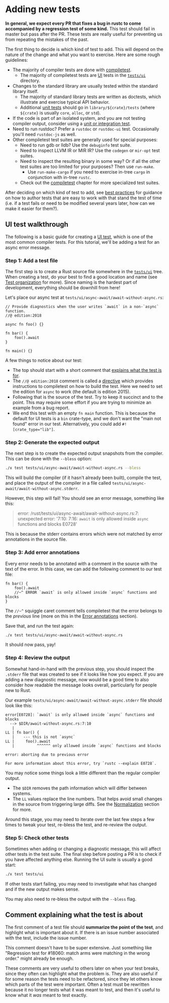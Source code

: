 # Adding new tests

**In general, we expect every PR that fixes a bug in rustc to come accompanied
by a regression test of some kind.** This test should fail in master but pass
after the PR. These tests are really useful for preventing us from repeating the
mistakes of the past.

The first thing to decide is which kind of test to add. This will depend on the
nature of the change and what you want to exercise. Here are some rough
guidelines:

- The majority of compiler tests are done with [compiletest].
  - The majority of compiletest tests are [UI](ui.md) tests in the [`tests/ui`]
    directory.
- Changes to the standard library are usually tested within the standard library
  itself.
  - The majority of standard library tests are written as doctests, which
    illustrate and exercise typical API behavior.
  - Additional [unit tests](intro.md#package-tests) should go in
    `library/${crate}/tests` (where `${crate}` is usually `core`, `alloc`, or
    `std`).
- If the code is part of an isolated system, and you are not testing compiler
  output, consider using a [unit or integration test](intro.md#package-tests).
- Need to run rustdoc? Prefer a `rustdoc` or `rustdoc-ui` test. Occasionally
  you'll need `rustdoc-js` as well.
- Other compiletest test suites are generally used for special purposes:
  - Need to run gdb or lldb? Use the `debuginfo` test suite.
  - Need to inspect LLVM IR or MIR IR? Use the `codegen` or `mir-opt` test
    suites.
  - Need to inspect the resulting binary in some way? Or if all the other test
    suites are too limited for your purposes? Then use `run-make`.
    - Use `run-make-cargo` if you need to exercise in-tree `cargo` in conjunction
      with in-tree `rustc`.
  - Check out the [compiletest] chapter for more specialized test suites.

After deciding on which kind of test to add, see [best
practices](best-practices.md) for guidance on how to author tests that are easy
to work with that stand the test of time (i.e. if a test fails or need to be
modified several years later, how can we make it easier for them?).

[compiletest]: compiletest.md
[`tests/ui`]: https://github.com/rust-lang/rust/tree/master/tests/ui/

## UI test walkthrough

The following is a basic guide for creating a [UI test](ui.md), which is one of
the most common compiler tests. For this tutorial, we'll be adding a test for an
async error message.

### Step 1: Add a test file

The first step is to create a Rust source file somewhere in the [`tests/ui`]
tree. When creating a test, do your best to find a good location and name (see
[Test organization](ui.md#test-organization) for more). Since naming is the
hardest part of development, everything should be downhill from here!

Let's place our async test at `tests/ui/async-await/await-without-async.rs`:

```rust,ignore
// Provide diagnostics when the user writes `await` in a non-`async` function.
//@ edition:2018

async fn foo() {}

fn bar() {
    foo().await
}

fn main() {}
```

A few things to notice about our test:

- The top should start with a short comment that [explains what the test is
  for](#explanatory_comment).
- The `//@ edition:2018` comment is called a [directive](directives.md) which
  provides instructions to compiletest on how to build the test. Here we need to
  set the edition for `async` to work (the default is edition 2015).
- Following that is the source of the test. Try to keep it succinct and to the
  point. This may require some effort if you are trying to minimize an example
  from a bug report.
- We end this test with an empty `fn main` function. This is because the default
  for UI tests is a `bin` crate-type, and we don't want the "main not found"
  error in our test. Alternatively, you could add `#![crate_type="lib"]`.

### Step 2: Generate the expected output

The next step is to create the expected output snapshots from the compiler. This
can be done with the `--bless` option:

```sh
./x test tests/ui/async-await/await-without-async.rs --bless
```

This will build the compiler (if it hasn't already been built), compile the
test, and place the output of the compiler in a file called
`tests/ui/async-await/await-without-async.stderr`.

However, this step will fail! You should see an error message, something like
this:

> error: /rust/tests/ui/async-await/await-without-async.rs:7: unexpected
> error: '7:10: 7:16: `await` is only allowed inside `async` functions and
> blocks E0728'

This is because the stderr contains errors which were not matched by error
annotations in the source file.

### Step 3: Add error annotations

Every error needs to be annotated with a comment in the source with the text of
the error. In this case, we can add the following comment to our test file:

```rust,ignore
fn bar() {
    foo().await
    //~^ ERROR `await` is only allowed inside `async` functions and blocks
}
```

The `//~^` squiggle caret comment tells compiletest that the error belongs to
the *previous* line (more on this in the [Error
annotations](ui.md#error-annotations) section).

Save that, and run the test again:

```sh
./x test tests/ui/async-await/await-without-async.rs
```

It should now pass, yay!

### Step 4: Review the output

Somewhat hand-in-hand with the previous step, you should inspect the `.stderr`
file that was created to see if it looks like how you expect. If you are adding
a new diagnostic message, now would be a good time to also consider how readable
the message looks overall, particularly for people new to Rust.

Our example `tests/ui/async-await/await-without-async.stderr` file should look
like this:

```text
error[E0728]: `await` is only allowed inside `async` functions and blocks
  --> $DIR/await-without-async.rs:7:10
   |
LL | fn bar() {
   |    --- this is not `async`
LL |     foo().await
   |          ^^^^^^ only allowed inside `async` functions and blocks

error: aborting due to previous error

For more information about this error, try `rustc --explain E0728`.
```

You may notice some things look a little different than the regular compiler
output.

- The `$DIR` removes the path information which will differ between systems.
- The `LL` values replace the line numbers. That helps avoid small changes in
  the source from triggering large diffs. See the
  [Normalization](ui.md#normalization) section for more.

Around this stage, you may need to iterate over the last few steps a few times
to tweak your test, re-bless the test, and re-review the output.

### Step 5: Check other tests

Sometimes when adding or changing a diagnostic message, this will affect other
tests in the test suite. The final step before posting a PR is to check if you
have affected anything else. Running the UI suite is usually a good start:

```sh
./x test tests/ui
```

If other tests start failing, you may need to investigate what has changed and
if the new output makes sense.

You may also need to re-bless the output with the `--bless` flag.

<a id="explanatory_comment"></a>

## Comment explaining what the test is about

The first comment of a test file should **summarize the point of the test**, and
highlight what is important about it. If there is an issue number associated
with the test, include the issue number.

This comment doesn't have to be super extensive. Just something like "Regression
test for #18060: match arms were matching in the wrong order." might already be
enough.

These comments are very useful to others later on when your test breaks, since
they often can highlight what the problem is. They are also useful if for some
reason the tests need to be refactored, since they let others know which parts
of the test were important. Often a test must be rewritten because it no longer
tests what it was meant to test, and then it's useful to know what it *was*
meant to test exactly.
